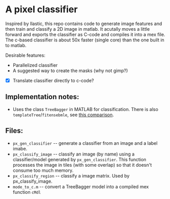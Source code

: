 # A pixel classifier

Inspired by Ilastic, this repo contains code to generate image features and then train and classify a 2D image in matlab. It acutally moves a little forward and exports the classifier as C-code and compiles it into a mex file. The c-based classifier is about 50x faster (single core) than the one built in to matlab.

Desirable features:
 - Parallelized classifier
 - A suggested way to create the masks (why not gimp?)
 - [x] Translate classifier directly to c-code?

## Implementation notes:
 - Uses the class `TreeBagger` in MATLAB for classification. There is also `templateTree`/`fitensebmle`, see [this comparison](https://se.mathworks.com/help/stats/ensemble-algorithms.html#bsxabwd).


## Files:
 - `px_gen_classifier` -- generate a classifier from an image and a label imabe.
  - `px_classify_image` -- classify an image (by name) using a classifier/model generated by `px_gen_classifier`. This function processes the image in tiles (with some overlap) so that it doesn't consume too much memory.
  - `px_classify_region` -- classify a image matrix. Used by px_classify_image.
 - `mode_to_c.m` -- convert a TreeBagger model into a compiled mex function `cMdl`
